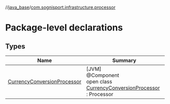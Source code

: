 //[java_base](../../index.md)/[com.sognisport.infrastructure.processor](index.md)

# Package-level declarations

## Types

| Name | Summary |
|---|---|
| [CurrencyConversionProcessor](-currency-conversion-processor/index.md) | [JVM]<br>@Component<br>open class [CurrencyConversionProcessor](-currency-conversion-processor/index.md) : Processor |
